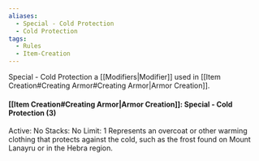 ```yaml
---
aliases:
  - Special - Cold Protection
  - Cold Protection
tags:
  - Rules
  - Item-Creation
---
```

Special - Cold Protection a [[Modifiers|Modifier]] used in [[Item Creation#Creating Armor#Creating Armor|Armor Creation]].

#### [[Item Creation#Creating Armor|Armor Creation]]: Special - Cold Protection (3)
Active: No
Stacks: No
Limit: 1
Represents an overcoat or other warming clothing that protects against the cold, such as the frost found on Mount Lanayru or in the Hebra region.